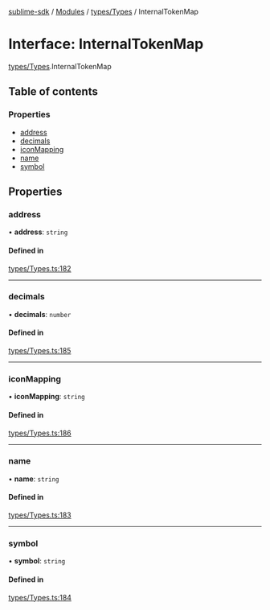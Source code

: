 [sublime-sdk](../README.md) / [Modules](../modules.md) / [types/Types](../modules/types_Types.md) / InternalTokenMap

# Interface: InternalTokenMap

[types/Types](../modules/types_Types.md).InternalTokenMap

## Table of contents

### Properties

- [address](types_Types.InternalTokenMap.md#address)
- [decimals](types_Types.InternalTokenMap.md#decimals)
- [iconMapping](types_Types.InternalTokenMap.md#iconmapping)
- [name](types_Types.InternalTokenMap.md#name)
- [symbol](types_Types.InternalTokenMap.md#symbol)

## Properties

### address

• **address**: `string`

#### Defined in

[types/Types.ts:182](https://github.com/akshay111meher/sublime-sdk/blob/6aef92b/src/types/Types.ts#L182)

___

### decimals

• **decimals**: `number`

#### Defined in

[types/Types.ts:185](https://github.com/akshay111meher/sublime-sdk/blob/6aef92b/src/types/Types.ts#L185)

___

### iconMapping

• **iconMapping**: `string`

#### Defined in

[types/Types.ts:186](https://github.com/akshay111meher/sublime-sdk/blob/6aef92b/src/types/Types.ts#L186)

___

### name

• **name**: `string`

#### Defined in

[types/Types.ts:183](https://github.com/akshay111meher/sublime-sdk/blob/6aef92b/src/types/Types.ts#L183)

___

### symbol

• **symbol**: `string`

#### Defined in

[types/Types.ts:184](https://github.com/akshay111meher/sublime-sdk/blob/6aef92b/src/types/Types.ts#L184)
